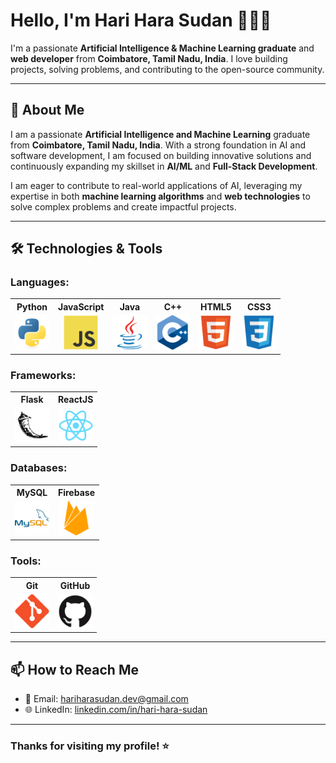 # Hello, I'm Hari Hara Sudan 👨🏻‍💻

I'm a passionate **Artificial Intelligence & Machine Learning graduate** and **web developer** from **Coimbatore, Tamil Nadu, India**. I love building projects, solving problems, and contributing to the open-source community.

---

## 🌱 About Me

I am a passionate **Artificial Intelligence and Machine Learning** graduate from **Coimbatore, Tamil Nadu, India**. With a strong foundation in AI and software development, I am focused on building innovative solutions and continuously expanding my skillset in **AI/ML** and **Full-Stack Development**.

I am eager to contribute to real-world applications of AI, leveraging my expertise in both **machine learning algorithms** and **web technologies** to solve complex problems and create impactful projects.

---

## 🛠️ Technologies & Tools

### Languages:
<table style="width: 100%; table-layout: fixed;">
  <tr align="center">
    <th>Python</th>
    <th>JavaScript</th>
    <th>Java</th>
    <th>C++</th>
    <th>HTML5</th>
    <th>CSS3</th>
  </tr>
  <tr align="center">
    <td><img src="https://github.com/devicons/devicon/blob/master/icons/python/python-original.svg" title="Python" alt="Python Sibi Siddharth S" height="55" width="55" /></td>
    <td><img src="https://github.com/devicons/devicon/blob/master/icons/javascript/javascript-original.svg" title="JavaScript" alt="JavaScript Sibi Siddharth S" height="55" width="55" /></td>
    <td><img src="https://github.com/devicons/devicon/blob/master/icons/java/java-original.svg" title="Java" alt="Java Sibi Siddharth S" height="55" width="55" /></td>
    <td><img src="https://github.com/devicons/devicon/blob/master/icons/cplusplus/cplusplus-original.svg" title="C++" alt="C++ Sibi Siddharth S" height="55" width="55" /></td>
    <td><img src="https://github.com/devicons/devicon/blob/master/icons/html5/html5-original.svg" title="HTML5" alt="HTML5 Sibi Siddharth S" height="55" width="55" /></td>
    <td><img src="https://github.com/devicons/devicon/blob/master/icons/css3/css3-original.svg" title="CSS3" alt="CSS3 Sibi Siddharth S" height="55" width="55" /></td>
  </tr>
</table>

### Frameworks:
<table style="width: 100%; table-layout: fixed;">
  <tr align="center">
    <th>Flask</th>
    <th>ReactJS</th>
  </tr>
  <tr align="center">
    <td><img src="https://github.com/devicons/devicon/blob/master/icons/flask/flask-original.svg" title="Flask" alt="Flask Sibi Siddharth S" height="55" width="55" /></td>
    <td><img src="https://github.com/devicons/devicon/blob/master/icons/react/react-original.svg" title="ReactJS" alt="ReactJS Sibi Siddharth S" height="55" width="55" /></td>
  </tr>
</table>

### Databases:
<table style="width: 100%; table-layout: fixed;">
  <tr align="center">
    <th>MySQL</th>
    <th>Firebase</th>
  </tr>
  <tr align="center">
    <td><img src="https://github.com/devicons/devicon/blob/master/icons/mysql/mysql-original-wordmark.svg" title="MySQL" alt="MySQL Sibi Siddharth S" width="55" height="55" /></td>
    <td><img src="https://github.com/devicons/devicon/blob/master/icons/firebase/firebase-plain.svg" title="Firebase" alt="Firebase Sibi Siddharth S" height="55" width="55" /></td>
  </tr>
</table>

### Tools:
<table style="width: 100%; table-layout: fixed;">
  <tr align="center">
    <th>Git</th>
    <th>GitHub</th>
  </tr>
  <tr align="center">
    <td><img src="https://github.com/devicons/devicon/blob/master/icons/git/git-original.svg" title="Git" alt="Git Sibi Siddharth S" height="55" width="55" /></td>
    <td><img src="https://github.com/devicons/devicon/blob/master/icons/github/github-original.svg" title="GitHub" alt="GitHub Sibi Siddharth S" height="55" width="55" /></td>
  </tr>
</table>

---

## 📫 How to Reach Me

- 📧 Email: [hariharasudan.dev@gmail.com](mailto:hariharasudan.dev@gmail.com)
- 🌐 LinkedIn: [linkedin.com/in/hari-hara-sudan](https://www.linkedin.com/in/hari-hara-sudan/)

---

### Thanks for visiting my profile! ⭐
